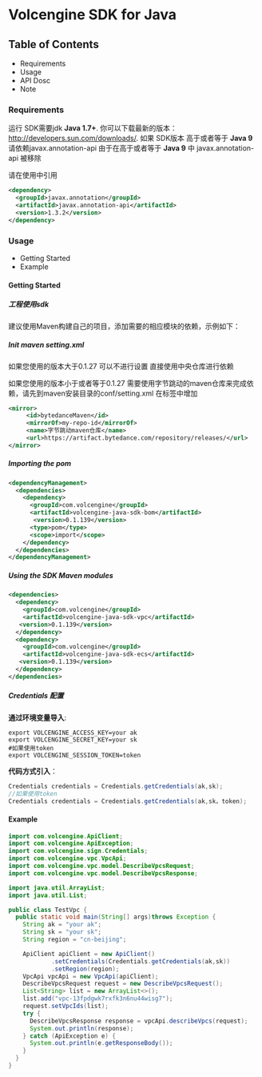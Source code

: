 # Volcengine SDK for Java

## Table of Contents
* Requirements
* Usage
* API Dosc
* Note

### Requirements ###
运行 SDK需要jdk **Java 1.7+**. 你可以下载最新的版本： http://developers.sun.com/downloads/.
如果 SDK版本 高于或者等于 **Java 9** 请依赖javax.annotation-api
由于在高于或者等于 **Java 9** 中 javax.annotation-api 被移除

请在使用中引用
```xml
<dependency>
  <groupId>javax.annotation</groupId>
  <artifactId>javax.annotation-api</artifactId>
  <version>1.3.2</version>
</dependency>
```

### Usage ###
* Getting Started
* Example

#### Getting Started ####

##### 工程使用sdk #####

建议使用Maven构建自己的项目，添加需要的相应模块的依赖，示例如下：

##### Init maven setting.xml #####
如果您使用的版本大于0.1.27 可以不进行设置 直接使用中央仓库进行依赖

如果您使用的版本小于或者等于0.1.27
需要使用字节跳动的maven仓库来完成依赖，请先到maven安装目录的conf/setting.xml
在<mirrors/>标签中增加

```xml
<mirror>
     <id>bytedanceMaven</id>
     <mirrorOf>my-repo-id</mirrorOf>
     <name>字节跳动maven仓库</name>
     <url>https://artifact.bytedance.com/repository/releases/</url>
</mirror>
```

##### Importing the pom #####

```xml
<dependencyManagement>
  <dependencies>
    <dependency>
      <groupId>com.volcengine</groupId>
	  <artifactId>volcengine-java-sdk-bom</artifactId>
       <version>0.1.139</version>
	  <type>pom</type>
      <scope>import</scope>
    </dependency>
  </dependencies>
</dependencyManagement>
```


##### Using the SDK Maven modules #####

```xml
<dependencies>
  <dependency>
    <groupId>com.volcengine</groupId>
    <artifactId>volcengine-java-sdk-vpc</artifactId>
   <version>0.1.139</version>
  </dependency>
  <dependency>
    <groupId>com.volcengine</groupId>
    <artifactId>volcengine-java-sdk-ecs</artifactId>
   <version>0.1.139</version>
  </dependency>
</dependencies>
```

##### Credentials 配置 #####

**通过环境变量导入**:
```
export VOLCENGINE_ACCESS_KEY=your ak
export VOLCENGINE_SECRET_KEY=your sk
#如果使用token
export VOLCENGINE_SESSION_TOKEN=token
```

**代码方式引入**：

```java
Credentials credentials = Credentials.getCredentials(ak,sk);
//如果使用token
Credentials credentials = Credentials.getCredentials(ak,sk，token);
```

#### Example ####
```java
import com.volcengine.ApiClient;
import com.volcengine.ApiException;
import com.volcengine.sign.Credentials;
import com.volcengine.vpc.VpcApi;
import com.volcengine.vpc.model.DescribeVpcsRequest;
import com.volcengine.vpc.model.DescribeVpcsResponse;

import java.util.ArrayList;
import java.util.List;

public class TestVpc {
  public static void main(String[] args)throws Exception {
    String ak = "your ak";
    String sk = "your sk";
    String region = "cn-beijing";

    ApiClient apiClient = new ApiClient()
            .setCredentials(Credentials.getCredentials(ak,sk))
            .setRegion(region);
    VpcApi vpcApi = new VpcApi(apiClient);
    DescribeVpcsRequest request = new DescribeVpcsRequest();
    List<String> list = new ArrayList<>();
    list.add("vpc-13fpdgwk7rxfk3n6nu44wisg7");
    request.setVpcIds(list);
    try {
      DescribeVpcsResponse response = vpcApi.describeVpcs(request);
      System.out.println(response);
    } catch (ApiException e) {
      System.out.println(e.getResponseBody());
    }
  }
}

```